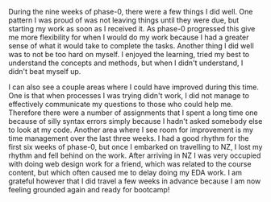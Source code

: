 During the nine weeks of phase-0, there were a few things I did well. One pattern I was proud of was not leaving things until they were due, but starting my work as soon as I received it. As phase-0 progressed this give me more flexibility for when I would do my work because I had a greater sense of what it would take to complete the tasks. Another thing I did well was to not be too hard on myself. I enjoyed the learning, tried my best to understand the concepts and methods, but when I didn't understand, I didn't beat myself up.

I can also see a couple areas where I could have improved during this time. One is that when processes I was trying didn't work, I did not manage to effectively communicate my questions to those who could help me. Therefore there were a number of assignments that I spent a long time one because of silly syntax errors simply because I hadn't asked somebody else to look at my code. Another area where I see room for improvement is my time management over the last three weeks. I had a good rhythm for the first six weeks of phase-0, but once I embarked on travelling to NZ, I lost my rhythm and fell behind on the work.  After arriving in NZ I was very occupied with doing web design work for a friend, which was related to the course content, but which often caused me to delay doing my EDA work. I am grateful however that I did travel a few weeks in advance because I am now feeling grounded again and ready for bootcamp!

